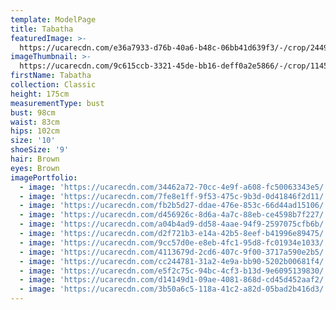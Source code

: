 ```yaml
---
template: ModelPage
title: Tabatha
featuredImage: >-
  https://ucarecdn.com/e36a7933-d76b-40a6-b48c-06bb41d639f3/-/crop/2449x1488/0,0/-/preview/
imageThumbnail: >-
  https://ucarecdn.com/9c615ccb-3321-45de-bb16-deff0a2e5866/-/crop/1145x1358/236,37/-/preview/
firstName: Tabatha
collection: Classic
height: 175cm
measurementType: bust
bust: 98cm
waist: 83cm
hips: 102cm
size: '10'
shoeSize: '9'
hair: Brown
eyes: Brown
imagePortfolio:
  - image: 'https://ucarecdn.com/34462a72-70cc-4e9f-a608-fc50063343e5/'
  - image: 'https://ucarecdn.com/7fe8e1ff-9f53-475c-9b3d-0d41846f2d11/'
  - image: 'https://ucarecdn.com/fb2b5d27-ddae-476e-853c-66d44ad15106/'
  - image: 'https://ucarecdn.com/d456926c-8d6a-4a7c-88eb-ce4598b7f227/'
  - image: 'https://ucarecdn.com/a04b4ad9-dd58-4aae-94f9-2597075cfb6b/'
  - image: 'https://ucarecdn.com/d2f721b3-e14a-42b5-8eef-b41996e89475/'
  - image: 'https://ucarecdn.com/9cc57d0e-e8eb-4fc1-95d8-fc01934e1033/'
  - image: 'https://ucarecdn.com/4113679d-2cd6-407c-9f00-3717a590e2b5/'
  - image: 'https://ucarecdn.com/cc244781-31a2-4e9a-bb90-5202b00681f4/'
  - image: 'https://ucarecdn.com/e5f2c75c-94bc-4cf3-b13d-9e6095139830/'
  - image: 'https://ucarecdn.com/d14149d1-09ae-4081-868d-cd45d452aaf2/'
  - image: 'https://ucarecdn.com/3b50a6c5-118a-41c2-a82d-05bad2b416d3/'
---
```


